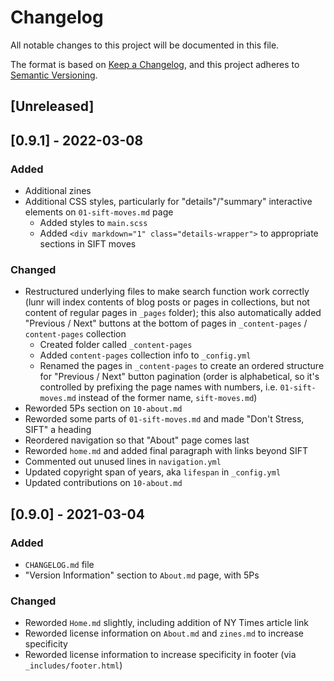 # Changelog  
All notable changes to this project will be documented in this file.  

The format is based on [Keep a Changelog](https://keepachangelog.com/en/1.0.0/), and this project adheres to [Semantic Versioning](https://semver.org/spec/v2.0.0.html).  

## [Unreleased]  

## [0.9.1] - 2022-03-08  
### Added  
- Additional zines  
- Additional CSS styles, particularly for "details"/"summary" interactive elements on `01-sift-moves.md` page  
    - Added styles to `main.scss`  
    - Added `<div markdown="1" class="details-wrapper">` to appropriate sections in SIFT moves  

### Changed
- Restructured underlying files to make search function work correctly (lunr will index contents of blog posts or pages in collections, but not content of regular pages in `_pages` folder); this also automatically added "Previous / Next" buttons at the bottom of pages in `_content-pages` / `content-pages` collection  
    - Created folder called `_content-pages`  
    - Added `content-pages` collection info to `_config.yml`  
    - Renamed the pages in `_content-pages` to create an ordered structure for "Previous / Next" button pagination (order is alphabetical, so it's controlled by prefixing the page names with numbers, i.e. `01-sift-moves.md` instead of the former name, `sift-moves.md`)  
- Reworded 5Ps section on `10-about.md`  
- Reworded some parts of `01-sift-moves.md` and made "Don't Stress, SIFT" a heading  
- Reordered navigation so that "About" page comes last  
- Reworded `home.md` and added final paragraph with links beyond SIFT  
- Commented out unused lines in `navigation.yml`  
- Updated copyright span of years, aka `lifespan` in `_config.yml`  
- Updated contributions on `10-about.md`  

## [0.9.0] - 2021-03-04  
### Added  
- `CHANGELOG.md` file  
- "Version Information" section to `About.md` page, with 5Ps  

### Changed  
- Reworded `Home.md` slightly, including addition of NY Times article link  
- Reworded license information on `About.md` and `zines.md` to increase specificity  
- Reworded license information to increase specificity in footer (via `_includes/footer.html`)  